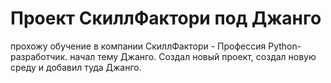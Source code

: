 ﻿# Проект СкиллФактори под Джанго

прохожу обучение в компании СкиллФактори - Профессия Python-разработчик. 
начал тему Джанго. 
Создал новый проект, создал новую среду и добавил туда Джанго.
